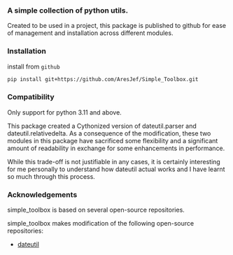 ### A simple collection of python utils.

Created to be used in a project, this package is published to github 
for ease of management and installation across different modules.

### Installation
install from `github`

``` bash
pip install git+https://github.com/AresJef/Simple_Toolbox.git
```

### Compatibility
Only support for python 3.11 and above.

This package created a Cythonized version of dateutil.parser and 
dateutil.relativedelta. As a consequence of the modification, these 
two modules in this package have sacrificed some flexibility and a 
significant amount of readability in exchange for some enhancements 
in performance.

While this trade-off is not justifiable in any cases, it is certainly
interesting for me personally to understand how dateutil actual works
and I have learnt so much through this process.

### Acknowledgements
simple_toolbox is based on several open-source repositories.

simple_toolbox makes modification of the following open-source repositories:
- [dateutil](https://github.com/dateutil/dateutil/)





